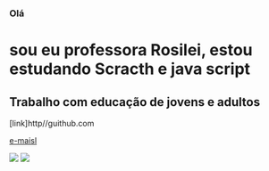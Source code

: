 ### Olá

# sou eu professora Rosilei, estou estudando Scracth e java script

## Trabalho com educação de jovens e adultos

[link]http//guithub.com

[e-maisl](rosilei.rocha@escola.pr.gov.br)

[![](https://img.shields.io/badge/Scratch-4D9744?style-for-the-badge&logo-scratch&Color-white)](https://scratch.mit.edu/)
[![](https://img.shields.io/badge/JavaScript-323330?styke-for-the-badge&logo-javascript&logoColor-F7DD1E)](https://editor.p5js.org/)
